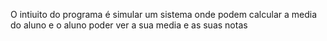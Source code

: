 O intiuito do programa é simular um sistema onde podem calcular a media do aluno e o aluno poder ver a sua media e as suas notas
